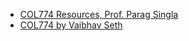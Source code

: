 - [COL774 Resources, Prof. Parag Singla](https://www.cse.iitd.ac.in/~parags/teaching/2022/col774/)
- [COL774 by Vaibhav Seth](https://github.com/iamsecretlyflash/COL774)
